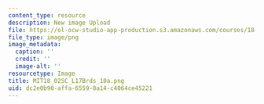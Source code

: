 ```yaml
---
content_type: resource
description: New image Upload
file: https://ol-ocw-studio-app-production.s3.amazonaws.com/courses/18-02sc-multivariable-calculus-fall-2010/dc2e0b90affa65598a14c4064ce45221_MIT18_02SC_L17Brds_10a.png
file_type: image/png
image_metadata:
  caption: ''
  credit: ''
  image-alt: ''
resourcetype: Image
title: MIT18_02SC_L17Brds_10a.png
uid: dc2e0b90-affa-6559-8a14-c4064ce45221
---
```

